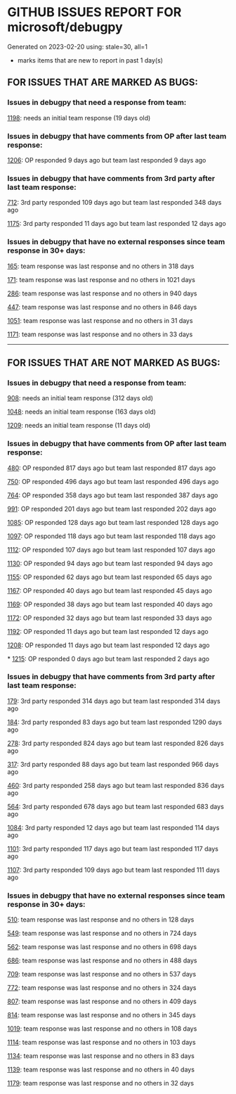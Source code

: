 
# GITHUB ISSUES REPORT FOR microsoft/debugpy


Generated on 2023-02-20 using: stale=30, all=1


* marks items that are new to report in past 1 day(s)


## FOR ISSUES THAT ARE MARKED AS BUGS:


### Issues in debugpy that need a response from team:


  [1198](https://github.com/microsoft/debugpy/issues/1198 "Crashes on ending debug session when using PyPy"): needs an initial team response (19 days old)

### Issues in debugpy that have comments from OP after last team response:


  [1206](https://github.com/microsoft/debugpy/issues/1206 "Debugger with gevent doesn't hit breakpoints"): OP responded 9 days ago but team last responded 9 days ago

### Issues in debugpy that have comments from 3rd party after last team response:


  [712](https://github.com/microsoft/debugpy/issues/712 "notification like &quot;Failed launch debugger for child process xxxx&quot;."): 3rd party responded 109 days ago but team last responded 348 days ago

  [1175](https://github.com/microsoft/debugpy/issues/1175 "Debugging tests is not stopping on breakpoint"): 3rd party responded 11 days ago but team last responded 12 days ago

### Issues in debugpy that have no external responses since team response in 30+ days:


  [165](https://github.com/microsoft/debugpy/issues/165 "Entry points aren't being found while test debugging"): team response was last response and no others in 318 days

  [171](https://github.com/microsoft/debugpy/issues/171 "Ctrl+C causes KeyboardInterrupt inside pydevd"): team response was last response and no others in 1021 days

  [286](https://github.com/microsoft/debugpy/issues/286 "Attach to local process assumes i386 architecture? "): team response was last response and no others in 940 days

  [447](https://github.com/microsoft/debugpy/issues/447 "Running `breakpoint()` in the watch causes buggy behaviour"): team response was last response and no others in 846 days

  [1051](https://github.com/microsoft/debugpy/issues/1051 "debugpy gets &quot;stuck&quot; while using run by line in vscode jupyter notebook"): team response was last response and no others in 31 days

  [1171](https://github.com/microsoft/debugpy/issues/1171 "Debugger Not Stopping or Stopping in Random Places"): team response was last response and no others in 33 days

---

## FOR ISSUES THAT ARE NOT MARKED AS BUGS:


### Issues in debugpy that need a response from team:


  [908](https://github.com/microsoft/debugpy/issues/908 "Create persistent custom commands"): needs an initial team response (312 days old)

  [1048](https://github.com/microsoft/debugpy/issues/1048 "Support for eventlet"): needs an initial team response (163 days old)

  [1209](https://github.com/microsoft/debugpy/issues/1209 "pydevd Failing on `attach_x86_64.dylib` on macosx 13.2"): needs an initial team response (11 days old)

### Issues in debugpy that have comments from OP after last team response:


  [480](https://github.com/microsoft/debugpy/issues/480 "Error message for embedded python adapter timeout"): OP responded 817 days ago but team last responded 817 days ago

  [750](https://github.com/microsoft/debugpy/issues/750 "Support PEP 582 (__pypackages__) for just-my-code and user-uncaught exceptions"): OP responded 496 days ago but team last responded 496 days ago

  [764](https://github.com/microsoft/debugpy/issues/764 "Problems with python in VSC, eg. not working logs and pathlib and importlib.util"): OP responded 358 days ago but team last responded 387 days ago

  [991](https://github.com/microsoft/debugpy/issues/991 "Allow throwing exceptions in the debugger"): OP responded 201 days ago but team last responded 202 days ago

  [1085](https://github.com/microsoft/debugpy/issues/1085 "Return scope metadata on ScopesRequest"): OP responded 128 days ago but team last responded 128 days ago

  [1097](https://github.com/microsoft/debugpy/issues/1097 "debugpy.configure(python=) is not properly documented"): OP responded 118 days ago but team last responded 118 days ago

  [1112](https://github.com/microsoft/debugpy/issues/1112 "Support pyqt6"): OP responded 107 days ago but team last responded 107 days ago

  [1130](https://github.com/microsoft/debugpy/issues/1130 "Allow server to configure its root"): OP responded 94 days ago but team last responded 94 days ago

  [1155](https://github.com/microsoft/debugpy/issues/1155 "Python debugger breaks on caught exception within a decorator and context manager"): OP responded 62 days ago but team last responded 65 days ago

  [1167](https://github.com/microsoft/debugpy/issues/1167 "Debugging support lazy variables"): OP responded 40 days ago but team last responded 45 days ago

  [1169](https://github.com/microsoft/debugpy/issues/1169 "Missing examples of configurations"): OP responded 38 days ago but team last responded 40 days ago

  [1172](https://github.com/microsoft/debugpy/issues/1172 "atexit not respected in subprocess.Popen"): OP responded 32 days ago but team last responded 33 days ago

  [1192](https://github.com/microsoft/debugpy/issues/1192 "Debugpy not starting on Mac os  13"): OP responded 11 days ago but team last responded 12 days ago

  [1208](https://github.com/microsoft/debugpy/issues/1208 "1.6.6 behaviour on Python 3.10 differs from that on 3.9 or 3.11"): OP responded 11 days ago but team last responded 12 days ago

\* [1215](https://github.com/microsoft/debugpy/issues/1215 "[Feature request] Support Listening multiples port in vscode attach"): OP responded 0 days ago but team last responded 2 days ago

### Issues in debugpy that have comments from 3rd party after last team response:


  [179](https://github.com/microsoft/debugpy/issues/179 "Build native binaries on ci and distribute those."): 3rd party responded 314 days ago but team last responded 314 days ago

  [184](https://github.com/microsoft/debugpy/issues/184 "Azure Build for ARM"): 3rd party responded 83 days ago but team last responded 1290 days ago

  [278](https://github.com/microsoft/debugpy/issues/278 "When ungrouped, list and dict variables have inconvenient sort order"): 3rd party responded 824 days ago but team last responded 826 days ago

  [317](https://github.com/microsoft/debugpy/issues/317 "Make variable order for dict keys configurable"): 3rd party responded 88 days ago but team last responded 966 days ago

  [460](https://github.com/microsoft/debugpy/issues/460 "Repeated debugpy.listen() calls should be an error"): 3rd party responded 258 days ago but team last responded 836 days ago

  [564](https://github.com/microsoft/debugpy/issues/564 "Ignore &quot;justMyCode&quot; flag when doing a step into target"): 3rd party responded 678 days ago but team last responded 683 days ago

  [1084](https://github.com/microsoft/debugpy/issues/1084 "Unnecessary truncation"): 3rd party responded 12 days ago but team last responded 114 days ago

  [1101](https://github.com/microsoft/debugpy/issues/1101 "Improve inline breakpoint experience to be similar to TypeScript's  "): 3rd party responded 117 days ago but team last responded 117 days ago

  [1107](https://github.com/microsoft/debugpy/issues/1107 "Add Python 3.11 to the ci"): 3rd party responded 109 days ago but team last responded 111 days ago

### Issues in debugpy that have no external responses since team response in 30+ days:


  [510](https://github.com/microsoft/debugpy/issues/510 "Stop at breakpoints during evaluate request (recursive debugging)"): team response was last response and no others in 128 days

  [549](https://github.com/microsoft/debugpy/issues/549 "timeout or cancelling of debugpy.connect call"): team response was last response and no others in 724 days

  [562](https://github.com/microsoft/debugpy/issues/562 "Add support for terminateThreads request."): team response was last response and no others in 698 days

  [686](https://github.com/microsoft/debugpy/issues/686 "Don't show Locals for module-global frame"): team response was last response and no others in 488 days

  [709](https://github.com/microsoft/debugpy/issues/709 "Support pyside6 (without frame-eval mode)"): team response was last response and no others in 537 days

  [772](https://github.com/microsoft/debugpy/issues/772 "CXXABI requirement"): team response was last response and no others in 324 days

  [807](https://github.com/microsoft/debugpy/issues/807 "VS Code IDE Freezes on Remote Breakpoint"): team response was last response and no others in 409 days

  [814](https://github.com/microsoft/debugpy/issues/814 "Provide a way to notify users of where a RecursionError happens"): team response was last response and no others in 345 days

  [1019](https://github.com/microsoft/debugpy/issues/1019 "justMyCode warning message is at the wrong level, not always accurate"): team response was last response and no others in 108 days

  [1114](https://github.com/microsoft/debugpy/issues/1114 "Display Python asyncio Tasks in VS Code Debugger"): team response was last response and no others in 103 days

  [1134](https://github.com/microsoft/debugpy/issues/1134 "async code debugging"): team response was last response and no others in 83 days

  [1139](https://github.com/microsoft/debugpy/issues/1139 "Unable to debug python files (only on remote server): Timed out waiting for debuggee to spawn"): team response was last response and no others in 40 days

  [1179](https://github.com/microsoft/debugpy/issues/1179 "Support DAP variable paging"): team response was last response and no others in 32 days
